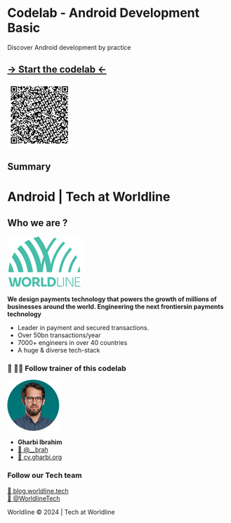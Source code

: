 # Codelab - Android Development Basic 

Discover Android development by practice

## [→ Start the codelab ←](#)

![qrcode](docs/src/assets/images/qrcode.png)  

## Summary 


# Android | Tech at Worldline
## Who we are ?

![avatar](docs/src/assets/images/logo_worldline.png)  

**We design payments technology that powers the growth of millions​ of businesses around the world. Engineering the next frontiers​ in payments technology​**  
* Leader in payment and secured transactions. ​ 
* Over 50bn transactions/year​
* 7000+ engineers​ in over 40 countries​
* A huge & diverse​ tech-stack

### 🔗 👨‍🏫 Follow trainer of this codelab

![avatar](docs/src/assets/images/avatar.png) 
- **Gharbi Ibrahim**   
- [🔗 @__brah​](https://twitter.com/__brah)
- [🔗 cv.gharbi.org](https://cv.gharbi.org)  

### Follow our Tech team

[🔗 blog.worldline.tech](http://blog.worldline.tech)     
[🔗 @WorldlineTech​](https://twitter.com/worldlinetech)

Worldline © 2024 | Tech at Worldline

